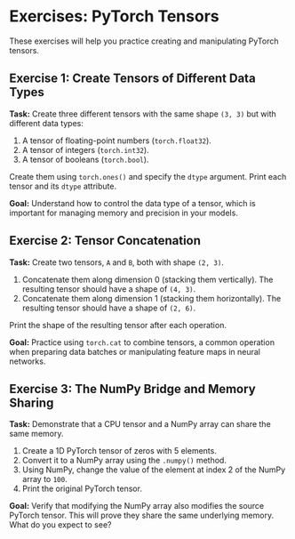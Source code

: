 # Exercises: PyTorch Tensors

These exercises will help you practice creating and manipulating PyTorch tensors.

## Exercise 1: Create Tensors of Different Data Types

**Task:** Create three different tensors with the same shape `(3, 3)` but with different data types:
1.  A tensor of floating-point numbers (`torch.float32`).
2.  A tensor of integers (`torch.int32`).
3.  A tensor of booleans (`torch.bool`).

Create them using `torch.ones()` and specify the `dtype` argument. Print each tensor and its `dtype` attribute.

**Goal:** Understand how to control the data type of a tensor, which is important for managing memory and precision in your models.

## Exercise 2: Tensor Concatenation

**Task:** Create two tensors, `A` and `B`, both with shape `(2, 3)`.
1.  Concatenate them along dimension 0 (stacking them vertically). The resulting tensor should have a shape of `(4, 3)`.
2.  Concatenate them along dimension 1 (stacking them horizontally). The resulting tensor should have a shape of `(2, 6)`.

Print the shape of the resulting tensor after each operation.

**Goal:** Practice using `torch.cat` to combine tensors, a common operation when preparing data batches or manipulating feature maps in neural networks.

## Exercise 3: The NumPy Bridge and Memory Sharing

**Task:** Demonstrate that a CPU tensor and a NumPy array can share the same memory.

1.  Create a 1D PyTorch tensor of zeros with 5 elements.
2.  Convert it to a NumPy array using the `.numpy()` method.
3.  Using NumPy, change the value of the element at index 2 of the NumPy array to `100`.
4.  Print the original PyTorch tensor.

**Goal:** Verify that modifying the NumPy array also modifies the source PyTorch tensor. This will prove they share the same underlying memory. What do you expect to see?
